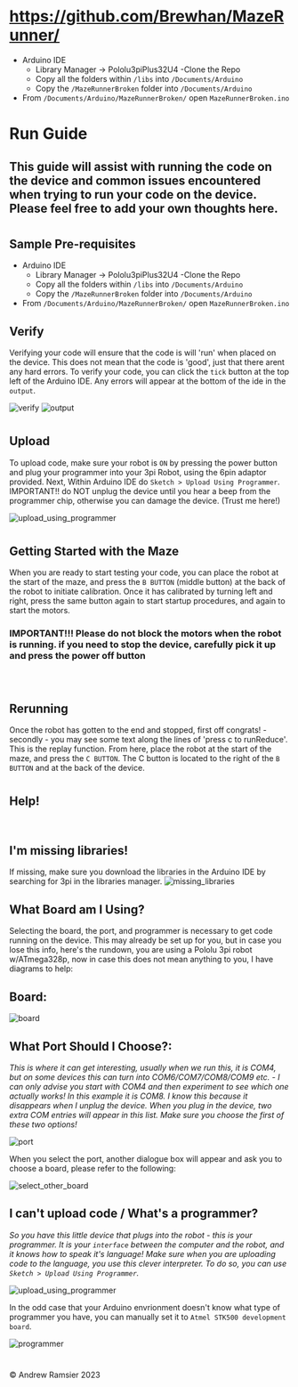 # https://github.com/Brewhan/MazeRunner/
- Arduino IDE
    - Library Manager -> Pololu3piPlus32U4
-Clone the Repo
   - Copy all the folders within `/libs` into `/Documents/Arduino`
   - Copy the `/MazeRunnerBroken` folder into `/Documents/Arduino`
- From `/Documents/Arduino/MazeRunnerBroken/` open `MazeRunnerBroken.ino`

# Run Guide

## This guide will assist with running the code on the device and  common issues encountered when trying to run your code on the device. Please feel free to add your own thoughts here.
#
## Sample Pre-requisites
- Arduino IDE
    - Library Manager -> Pololu3piPlus32U4
-Clone the Repo
   - Copy all the folders within `/libs` into `/Documents/Arduino`
   - Copy the `/MazeRunnerBroken` folder into `/Documents/Arduino`
- From `/Documents/Arduino/MazeRunnerBroken/` open `MazeRunnerBroken.ino`
## Verify
Verifying your code will ensure that the code is will 'run' when placed on the device. This does not mean that the code is 'good', just that there arent any hard errors.
To verify your code, you can click the `tick` button at the top left of the Arduino IDE. Any errors will appear at the bottom of the ide in the `output`.

![verify](./Resources/verify.PNG "verify")
![output](./Resources/output.PNG "output") 
#
## Upload
To upload code, make sure your robot is `ON` by pressing the power button and plug your programmer into your 3pi Robot, using the 6pin adaptor provided. Next, Within Arduino IDE do `Sketch > Upload Using Programmer`. IMPORTANT!! do NOT unplug the device until you hear a beep from the programmer chip, otherwise you can damage the device. (Trust me here!)

![upload_using_programmer](/Resources/upload.PNG "upload_using_programmer")
#
## Getting Started with the Maze
When you are ready to start testing your code, you can place the robot at the start of the maze, and press the `B BUTTON` (middle button) at the back of the robot to initiate calibration. Once it has calibrated by turning left and right, press the same button again to start startup procedures, and again to start the motors.
&nbsp;
### IMPORTANT!!! Please do not block the motors when the robot is running. if you need to stop the device, carefully pick it up and press the power off button
&nbsp;

#
## Rerunning 
Once the robot has gotten to the end and stopped, first off congrats! - secondly - you may see some text along the lines of 'press c to runReduce'. This is the replay function. From here, place the robot at the start of the maze, and press the  `C BUTTON`. The C button is located to the right of the `B BUTTON` and at the back of the device.
#

## Help!
&nbsp;

## I'm missing libraries!
If missing, make sure you download the libraries in the Arduino IDE by searching for 3pi in the libraries manager.
![missing_libraries](/Resources/library.PNG "missing_libraries")
&nbsp;

## What Board am I Using?
Selecting the board, the port, and programmer is necessary to get code running on the device. This may already be set up for you, but in case you lose this info, here's the rundown, you are using a Pololu 3pi robot w/ATmega328p, now in case this does not mean anything to you, I have diagrams to help:
## Board:
![board](/Resources/board_info.PNG "board")
&nbsp;

## What Port Should I Choose?:
*This is where it can get interesting, usually when we run this, it is COM4, but on some devices this can turn into COM6/COM7/COM8/COM9 etc. - I can only advise you start with COM4 and then experiment to see which one actually works! In this example it is COM8. I know this because it disappears when I unplug the device. When you plug in the device, two extra COM entries will appear in this list. Make sure you choose the first of these two options!*

![port](/Resources/port.PNG "port")

When you select the port, another dialogue box will appear and ask you to choose a board, please refer to the following:

![select_other_board](/Resources/select_other_board.PNG "select_other_board")

## I can't upload code  /  What's a programmer?

*So you have this little device that plugs into the robot - this is your programmer. It is your `interface` between the computer and the robot, and it knows how to speak it's language! Make sure when you are uploading code to the language, you use this clever interpreter. To do so, you can use `Sketch > Upload Using Programmer`.*

![upload_using_programmer](/Resources/upload.PNG "upload_using_programmer")

In the odd case that your Arduino envrionment doesn't know what type of programmer you have, you can manually set it to `Atmel STK500 development board`. 

![programmer](/Resources/programmer.PNG "programmer")

#
&copy; Andrew Ramsier 2023
